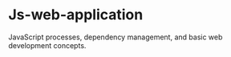 # Js-web-application
JavaScript processes, dependency management, and basic web development concepts.
